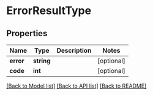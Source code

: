 # ErrorResultType

## Properties
Name | Type | Description | Notes
------------ | ------------- | ------------- | -------------
**error** | **string** |  | [optional] 
**code** | **int** |  | [optional] 

[[Back to Model list]](../README.md#documentation-for-models) [[Back to API list]](../README.md#documentation-for-api-endpoints) [[Back to README]](../README.md)

